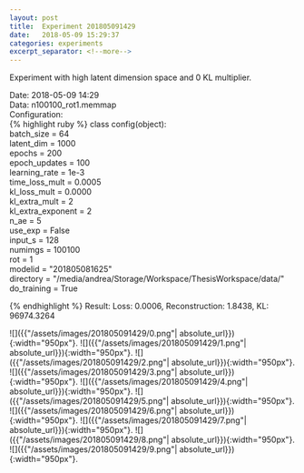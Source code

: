 ```yaml
---
layout: post
title:  Experiment 201805091429
date:   2018-05-09 15:29:37
categories: experiments
excerpt_separator: <!--more-->
---
```

Experiment with high latent dimension space and 0 KL multiplier.
<!--more-->
Date: 2018-05-09 14:29  
Data: n100100_rot1.memmap  
Configuration:   
{% highlight ruby %}
class config(object):  
    batch_size = 64  
    latent_dim = 1000  
    epochs = 200  
    epoch_updates = 100  
    learning_rate = 1e-3   
    time_loss_mult = 0.0005   
    kl_loss_mult = 0.0000  
    kl_extra_mult = 2   
    kl_extra_exponent = 2  
    n_ae = 5  
    use_exp = False  
    input_s = 128  
    numimgs = 100100  
    rot = 1  
    modelid = "201805081625"  
    directory = "/media/andrea/Storage/Workspace/ThesisWorkspace/data/"  
    do_training = True  
  
{% endhighlight %}
Result: Loss: 0.0006, Reconstruction: 1.8438, KL: 96974.3264  

![]({{"/assets/images/201805091429/0.png"| absolute_url}}){:width="950px"}.
![]({{"/assets/images/201805091429/1.png"| absolute_url}}){:width="950px"}.
![]({{"/assets/images/201805091429/2.png"| absolute_url}}){:width="950px"}.
![]({{"/assets/images/201805091429/3.png"| absolute_url}}){:width="950px"}.
![]({{"/assets/images/201805091429/4.png"| absolute_url}}){:width="950px"}.
![]({{"/assets/images/201805091429/5.png"| absolute_url}}){:width="950px"}.
![]({{"/assets/images/201805091429/6.png"| absolute_url}}){:width="950px"}.
![]({{"/assets/images/201805091429/7.png"| absolute_url}}){:width="950px"}.
![]({{"/assets/images/201805091429/8.png"| absolute_url}}){:width="950px"}.
![]({{"/assets/images/201805091429/9.png"| absolute_url}}){:width="950px"}.